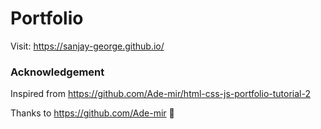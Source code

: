# Portfolio

Visit: https://sanjay-george.github.io/


### Acknowledgement 

Inspired from https://github.com/Ade-mir/html-css-js-portfolio-tutorial-2 

Thanks to https://github.com/Ade-mir 🙏
